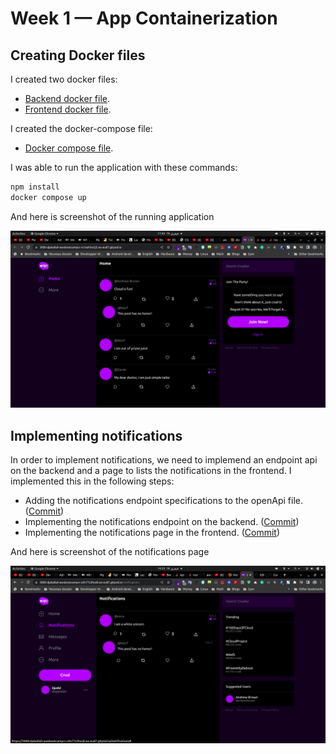 # Week 1 — App Containerization

## Creating Docker files

I created two docker files:
 - [Backend docker file](https://github.com/djaballah/aws-bootcamp-cruddur-2023/blob/main/backend-flask/Dockerfile).
 - [Frontend docker file](https://github.com/djaballah/aws-bootcamp-cruddur-2023/blob/main/frontend-react-js/Dockerfile).

I created the docker-compose file:
 - [Docker compose file](https://github.com/djaballah/aws-bootcamp-cruddur-2023/blob/main/docker-compose.yml).

I was able to run the application with these commands:
```bash
npm install
docker compose up
```

And here is screenshot of the running application

![Cruddur - screenshot](week1_assets/Crudder%20running%20screenshot.png)

## Implementing notifications

In order to implement notifications, we need to implemend an endpoint api on the backend and a page to lists
the notifications in the frontend. I implemented this in the following steps:
- Adding the notifications endpoint specifications to the openApi file. ([Commit](https://github.com/djaballah/aws-bootcamp-cruddur-2023/commit/be13c0ddded3b14cfac82519ac86dcd088254d51))
- Implementing the notifications endpoint on the backend. ([Commit](https://github.com/djaballah/aws-bootcamp-cruddur-2023/commit/3f19ffc3bc24e66d072fa4f5c4e07660317b428b))
- Implementing the notifications page in the frontend. ([Commit](https://github.com/djaballah/aws-bootcamp-cruddur-2023/commit/b5c435a1bbbc84552711ac2fb566af9d5f2809e6))

And here is screenshot of the notifications page

![Cruddur - screenshot](week1_assets/Notifications%20page.png)
